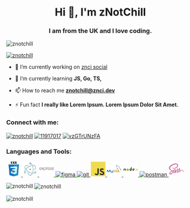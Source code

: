 <h1 align="center">Hi 👋, I'm zNotChill</h1>
<h3 align="center">I am from the UK and I love coding.</h3>

<p align="left"> <img src="https://komarev.com/ghpvc/?username=znotchill&label=Profile%20views&color=0e75b6&style=flat" alt="znotchill" /> </p>

<p align="left"> <a href="https://github.com/ryo-ma/github-profile-trophy"><img src="https://github-profile-trophy.vercel.app/?username=znotchill" alt="znotchill" /></a> </p>

- 🔭 I’m currently working on [znci social](https://github.com/znci/social)

- 🌱 I’m currently learning **JS, Go, TS,**

- 📫 How to reach me **znotchill@znci.dev**

- ⚡ Fun fact **I really like Lorem Ipsum. Lorem Ipsum Dolor Sit Amet.**

<h3 align="left">Connect with me:</h3>
<p align="left">
<a href="https://dev.to/znotchill" target="blank"><img align="center" src="https://raw.githubusercontent.com/rahuldkjain/github-profile-readme-generator/master/src/images/icons/Social/devto.svg" alt="znotchill" height="30" width="40" /></a>
<a href="https://stackoverflow.com/users/11917017" target="blank"><img align="center" src="https://raw.githubusercontent.com/rahuldkjain/github-profile-readme-generator/master/src/images/icons/Social/stack-overflow.svg" alt="11917017" height="30" width="40" /></a>
<a href="https://discord.gg/vzGTrUNzFA" target="blank"><img align="center" src="https://raw.githubusercontent.com/rahuldkjain/github-profile-readme-generator/master/src/images/icons/Social/discord.svg" alt="vzGTrUNzFA" height="30" width="40" /></a>
</p>

<h3 align="left">Languages and Tools:</h3>
<p align="left"> <a href="https://www.w3schools.com/css/" target="_blank" rel="noreferrer"> <img src="https://raw.githubusercontent.com/devicons/devicon/master/icons/css3/css3-original-wordmark.svg" alt="css3" width="40" height="40"/> </a> <a href="https://www.electronjs.org" target="_blank" rel="noreferrer"> <img src="https://raw.githubusercontent.com/devicons/devicon/master/icons/electron/electron-original.svg" alt="electron" width="40" height="40"/> </a> <a href="https://expressjs.com" target="_blank" rel="noreferrer"> <img src="https://raw.githubusercontent.com/devicons/devicon/master/icons/express/express-original-wordmark.svg" alt="express" width="40" height="40"/> </a> <a href="https://www.figma.com/" target="_blank" rel="noreferrer"> <img src="https://www.vectorlogo.zone/logos/figma/figma-icon.svg" alt="figma" width="40" height="40"/> </a> <a href="https://git-scm.com/" target="_blank" rel="noreferrer"> <img src="https://www.vectorlogo.zone/logos/git-scm/git-scm-icon.svg" alt="git" width="40" height="40"/> </a> <a href="https://developer.mozilla.org/en-US/docs/Web/JavaScript" target="_blank" rel="noreferrer"> <img src="https://raw.githubusercontent.com/devicons/devicon/master/icons/javascript/javascript-original.svg" alt="javascript" width="40" height="40"/> </a> <a href="https://www.mysql.com/" target="_blank" rel="noreferrer"> <img src="https://raw.githubusercontent.com/devicons/devicon/master/icons/mysql/mysql-original-wordmark.svg" alt="mysql" width="40" height="40"/> </a> <a href="https://nodejs.org" target="_blank" rel="noreferrer"> <img src="https://raw.githubusercontent.com/devicons/devicon/master/icons/nodejs/nodejs-original-wordmark.svg" alt="nodejs" width="40" height="40"/> </a> <a href="https://postman.com" target="_blank" rel="noreferrer"> <img src="https://www.vectorlogo.zone/logos/getpostman/getpostman-icon.svg" alt="postman" width="40" height="40"/> </a> <a href="https://sass-lang.com" target="_blank" rel="noreferrer"> <img src="https://raw.githubusercontent.com/devicons/devicon/master/icons/sass/sass-original.svg" alt="sass" width="40" height="40"/> </a> </p>

<p><img align="left" src="https://github-readme-stats.vercel.app/api/top-langs?username=znotchill&show_icons=true&locale=en&layout=compact" alt="znotchill" /></p>

<p>&nbsp;<img align="center" src="https://github-readme-stats.vercel.app/api?username=znotchill&show_icons=true&locale=en" alt="znotchill" /></p>

<p><img align="center" src="https://github-readme-streak-stats.herokuapp.com/?user=znotchill&" alt="znotchill" /></p>
